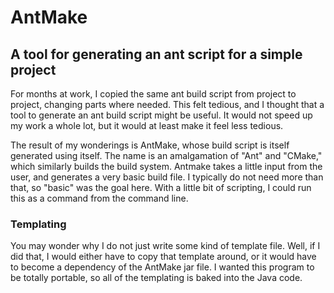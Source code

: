 # AntMake

## A tool for generating an ant script for a simple project

For months at work, I copied the same ant build script from project to project, changing parts where needed. This felt tedious, and I thought that a tool to generate an ant build script might be useful. It would not speed up my work a whole lot, but it would at least make it feel less tedious.

The result of my wonderings is AntMake, whose build script is itself generated using itself. The name is an amalgamation of "Ant" and "CMake," which similarly builds the build system. Antmake takes a little input from the user, and generates a very basic build file. I typically do not need more than that, so "basic" was the goal here. With a little bit of scripting, I could run this as a command from the command line.

### Templating

You may wonder why I do not just write some kind of template file. Well, if I did that, I would either have to copy that template around, or it would have to become a dependency of the AntMake jar file. I wanted this program to be totally portable, so all of the templating is baked into the Java code.
